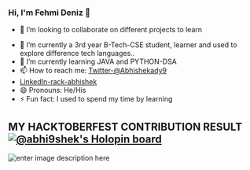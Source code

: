 ### Hi, I'm Fehmi Deniz 👋


- 👯 I’m looking to collaborate on different projects to learn 
<!--
- 🤔 I’m looking for help with ...
- 💬 Ask me about ...
-->
- 🔭 I’m currently a 3rd year B-Tech-CSE student, learner and used to explore difference tech languages..
- 🌱 I’m currently learning JAVA and PYTHON-DSA
- 📫 How to reach me: [Twitter-@Abhishekady9](https://twitter.com/abhishekady9)
- [LinkedIn-rack-abhishek](https://www.linkedin.com/in/rack-abhishek)
- 😄 Pronouns: He/His
- ⚡ Fun fact: I used to spend my time by learning 


## MY HACKTOBERFEST CONTRIBUTION RESULT[![@abhi9shek's Holopin board](https://holopin.me/abhi9shek)](https://holopin.io/@abhi9shek)

![enter image description here](https://github-readme-stats.vercel.app/api?username=Adi-Abhishek&&theme=dark&show_icons=true)
